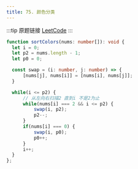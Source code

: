 ```yaml
---
title: 75. 颜色分类
---
```

:::tip 原题链接
[LeetCode](https://leetcode-cn.com/problems/sort-colors/)
:::

```typescript
function sortColors(nums: number[]): void {
  let i = 0; 
  let p2 = nums.length - 1;
  let p0 = 0;

  const swap = (i: number, j: number) => {
      [nums[j], nums[i]] = [nums[i], nums[j]];
  }

  while(i <= p2) {
      // 从左向右扫描2 直到i 不是2为止
      while(nums[i] === 2 && i <= p2) {
          swap(i, p2);
          p2--;
      }
      if(nums[i] === 0) {
          swap(i, p0);
          p0++;
      }
      i++;
  }
};
```
